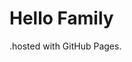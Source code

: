 <!DOCTYPE html>
<html>

<body>
<h1>Hello Family</h1>
<p>.hosted with GitHub Pages.</p>
</body>
</html>
<!--- 2020/02/02 --->
